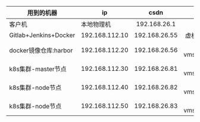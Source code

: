 | 用到的机器            | ip             |     csdn      |             hostname             |
| --------------------- | -------------- | :-----------: | :------------------------------: |
| 客户机                | 本地物理机     | 192.168.26.1  |           本地物理机:            |
| Gitlab+Jenkins+Docker | 192.168.112.10 | 192.168.26.55 |    虚机：liruilongs.github.io    |
| docker镜像仓库:harbor | 192.168.112.20 | 192.168.26.56 | 虚机：vms56.liruilongs.github.io |
| k8s集群-master节点    | 192.168.112.30 | 192.168.26.81 | 虚机：vms81.liruilongs.github.io |
| k8s集群-node节点      | 192.168.112.40 | 192.168.26.82 | 虚机：vms82.liruilongs.github.io |
| k8s集群-node节点      | 192.168.112.50 | 192.168.26.83 | 虚机：vms83.liruilongs.github.io |

